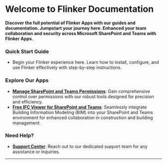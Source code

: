 # Welcome to Flinker Documentation

**Discover the full potential of Flinker Apps with our guides and documentation. Jumpstart your journey here. Enhanced your team collaboration and security across Microsoft SharePoint and Teams with Flinker Apps.**

### Quick Start Guide
- Begin your Flinker experience here. Learn how to install, configure, and use Flinker effectively with step-by-step instructions.

### Explore Our Apps
- **[Manage SharePoint and Teams Permissions](https://appsource.microsoft.com/de-de/product/office/WA200007197)**: Gain comprehensive control over permissions with our robust tools designed for precision and efficiency.
- **[Free IFC Viewer for SharePoint and Teams](https://appsource.microsoft.com/de-de/product/office/wa200006238)**: Seamlessly integrate Building Information Modeling (BIM) into your SharePoint and Teams environment for enhanced collaboration in construction and building management.

### Need Help?
- **[Support Center](mailto:support@flinker.app)**: Reach out to our dedicated support team for any assistance or inquiries.

---
